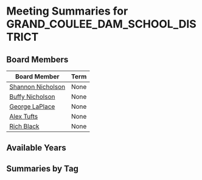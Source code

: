 # Meeting Summaries for GRAND_COULEE_DAM_SCHOOL_DISTRICT

## Board Members

| Board Member       | Term           |
|--------------------|----------------|
| [Shannon Nicholson](board_member_75.md) | None |
| [Buffy Nicholson](board_member_76.md) | None |
| [George LaPlace](board_member_77.md) | None |
| [Alex Tufts](board_member_78.md) | None |
| [Rich Black](board_member_79.md) | None |

## Available Years

## Summaries by Tag
